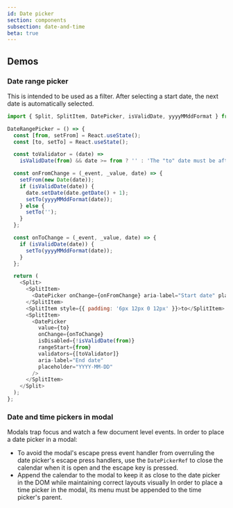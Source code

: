 ```yaml
---
id: Date picker
section: components
subsection: date-and-time
beta: true
---
```


## Demos

### Date range picker

This is intended to be used as a filter. After selecting a start date, the next date is automatically selected.

```js
import { Split, SplitItem, DatePicker, isValidDate, yyyyMMddFormat } from '@patternfly/react-core';

DateRangePicker = () => {
  const [from, setFrom] = React.useState();
  const [to, setTo] = React.useState();

  const toValidator = (date) =>
    isValidDate(from) && date >= from ? '' : 'The "to" date must be after the "from" date';

  const onFromChange = (_event, _value, date) => {
    setFrom(new Date(date));
    if (isValidDate(date)) {
      date.setDate(date.getDate() + 1);
      setTo(yyyyMMddFormat(date));
    } else {
      setTo('');
    }
  };

  const onToChange = (_event, _value, date) => {
    if (isValidDate(date)) {
      setTo(yyyyMMddFormat(date));
    }
  };

  return (
    <Split>
      <SplitItem>
        <DatePicker onChange={onFromChange} aria-label="Start date" placeholder="YYYY-MM-DD" />
      </SplitItem>
      <SplitItem style={{ padding: '6px 12px 0 12px' }}>to</SplitItem>
      <SplitItem>
        <DatePicker
          value={to}
          onChange={onToChange}
          isDisabled={!isValidDate(from)}
          rangeStart={from}
          validators={[toValidator]}
          aria-label="End date"
          placeholder="YYYY-MM-DD"
        />
      </SplitItem>
    </Split>
  );
};
```



### Date and time pickers in modal

Modals trap focus and watch a few document level events. In order to place a date picker in a modal:

- To avoid the modal's escape press event handler from overruling the date picker's escape press handlers, use the `DatePickerRef` to close the calendar when it is open and the escape key is pressed.
- Append the calendar to the modal to keep it as close to the date picker in the DOM while maintaining correct layouts visually
  In order to place a time picker in the modal, its menu must be appended to the time picker's parent.

```ts file="./examples/DateTimePickerInModal.tsx"

```
